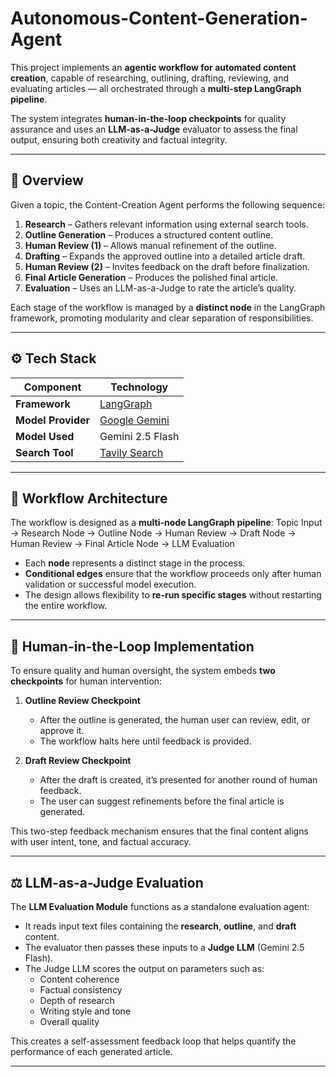 # Autonomous-Content-Generation-Agent
This project implements an **agentic workflow for automated content creation**, capable of researching, outlining, drafting, reviewing, and evaluating articles — all orchestrated through a **multi-step LangGraph pipeline**.

The system integrates **human-in-the-loop checkpoints** for quality assurance and uses an **LLM-as-a-Judge** evaluator to assess the final output, ensuring both creativity and factual integrity.

---

## 🚀 Overview

Given a topic, the Content-Creation Agent performs the following sequence:

1. **Research** – Gathers relevant information using external search tools.  
2. **Outline Generation** – Produces a structured content outline.  
3. **Human Review (1)** – Allows manual refinement of the outline.  
4. **Drafting** – Expands the approved outline into a detailed article draft.  
5. **Human Review (2)** – Invites feedback on the draft before finalization.  
6. **Final Article Generation** – Produces the polished final article.  
7. **Evaluation** – Uses an LLM-as-a-Judge to rate the article’s quality.

Each stage of the workflow is managed by a **distinct node** in the LangGraph framework, promoting modularity and clear separation of responsibilities.

---

## ⚙️ Tech Stack

| Component | Technology |
|------------|-------------|
| **Framework** | [LangGraph](https://langchain-ai.github.io/langgraph/) |
| **Model Provider** | [Google Gemini](https://deepmind.google/technologies/gemini/) |
| **Model Used** | Gemini 2.5 Flash |
| **Search Tool** | [Tavily Search](https://tavily.com/) |

---

## 🧩 Workflow Architecture

The workflow is designed as a **multi-node LangGraph pipeline**:
Topic Input → Research Node → Outline Node → Human Review → Draft Node → Human Review → Final Article Node → LLM Evaluation


- Each **node** represents a distinct stage in the process.
- **Conditional edges** ensure that the workflow proceeds only after human validation or successful model execution.
- The design allows flexibility to **re-run specific stages** without restarting the entire workflow.

---

## 👥 Human-in-the-Loop Implementation

To ensure quality and human oversight, the system embeds **two checkpoints** for human intervention:

1. **Outline Review Checkpoint**  
   - After the outline is generated, the human user can review, edit, or approve it.  
   - The workflow halts here until feedback is provided.

2. **Draft Review Checkpoint**  
   - After the draft is created, it’s presented for another round of human feedback.  
   - The user can suggest refinements before the final article is generated.

This two-step feedback mechanism ensures that the final content aligns with user intent, tone, and factual accuracy.

---

## ⚖️ LLM-as-a-Judge Evaluation

The **LLM Evaluation Module** functions as a standalone evaluation agent:

- It reads input text files containing the **research**, **outline**, and **draft** content.  
- The evaluator then passes these inputs to a **Judge LLM** (Gemini 2.5 Flash).  
- The Judge LLM scores the output on parameters such as:
  - Content coherence  
  - Factual consistency  
  - Depth of research  
  - Writing style and tone  
  - Overall quality  

This creates a self-assessment feedback loop that helps quantify the performance of each generated article.

---

